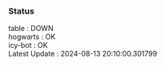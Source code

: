 ### Status


table : DOWN  
hogwarts : OK  
icy-bot : OK  
Latest Update : 2024-08-13 20:10:00.301799
